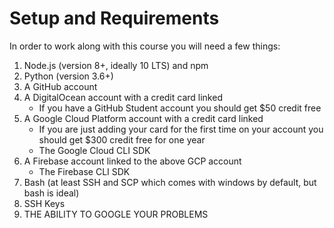 # Setup and Requirements

In order to work along with this course you will need a few things:

1. Node.js (version 8+, ideally 10 LTS) and npm
2. Python (version 3.6+)
3. A GitHub account
4. A DigitalOcean account with a credit card linked
    - If you have a GitHub Student account you should get $50 credit free
5. A Google Cloud Platform account with a credit card linked
    - If you are just adding your card for the first time on your account you should get $300 credit free for one year
    - The Google Cloud CLI SDK
6. A Firebase account linked to the above GCP account
    - The Firebase CLI SDK
7. Bash (at least SSH and SCP which comes with windows by default, but bash is ideal)
8. SSH Keys
9.  THE ABILITY TO GOOGLE YOUR PROBLEMS
